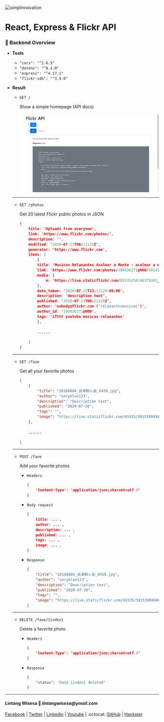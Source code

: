 ![simplinnovation](https://4.bp.blogspot.com/-f7YxPyqHAzY/WJ6VnkvE0SI/AAAAAAAADTQ/0tDQPTrVrtMAFT-q-1-3ktUQT5Il9FGdQCLcB/s350/simpLINnovation1a.png)

# React, Express & Flickr API

### 📁 Backend Overview

- __Tools__

    - ```"cors": "^2.8.5"```
    - ```"dotenv": "^8.2.0"```
    - ```"express": "^4.17.1"```
    - ```"flickr-sdk": "^3.9.0"```

- __Result__

    - ```GET /``` 
    
        Show a simple homepage (API docs)

        ![docs](./../screenshot/e.png)

    <hr>

    - ```GET /photos```
        
        Get 20 latest Flickr public photos in JSON

        ```json
        {
            title: 'Uploads from everyone',
            link: 'https://www.flickr.com/photos/',
            description: '',
            modified: '2020-07-23T06:11:29Z',
            generator: 'https://www.flickr.com',
            items: [
                {
                title: 'Musicas Relaxantes Acalmar a Mente - acalmar a mente: música relaxante piano e natureza',
                link: 'https://www.flickr.com/photos/188936271@N08/50142618948/',
                media: {
                    m: 'https://live.staticflickr.com/65535/50146379363_34622defde_m.jpg'
                },
                date_taken: '2020-07-22T23:11:29-08:00',
                description: 'description text',
                published: '2020-07-23T06:11:29Z',
                author: 'nobody@flickr.com ("relaxantesmusicas")',
                author_id: '188936271@N08',
                tags: 'ifttt youtube musicas relaxantes'
                },
                
                ......

            ]
        }   
        ```

    <hr>

    - ```GET /fave```

        Get all your favorite photos

        ```json
        [    
            {
                "title": "20180804_会津駒ヶ岳_0438.jpg",
                "author": "veryblue123",
                "description": "Description text",
                "published": "2020-07-26",
                "tags": "",
                "image": "https://live.staticflickr.com/65535/50153804946_70ef5b8d0f_m.jpg"
            },
            
            ......

        ]
        ```

    <hr>

    - ```POST /fave```

        Add your favorite photos

        - ```Headers```

            ```json
            {
                'Content-Type': 'application/json;charset=utf-8'
            }
            ```
        
        - ```Body request```

            ```json
            {
                title: ... ,
                author: ... ,
                description: ... ,
                published: ... ,
                tags: ... ,
                image: ... ,
            }
            ```

        - ```Response```

            ```json
            {
                "title": "20180804_会津駒ヶ岳_0438.jpg",
                "author": "veryblue123",
                "description": "Description text",
                "published": "2020-07-26",
                "tags": "",
                "image": "https://live.staticflickr.com/65535/50153804946_70ef5b8d0f_m.jpg"
            }
            ```

    <hr>
    
    - ```DELETE /fave/{index}```

        Delete a favorite photo

        - ```Headers```

            ```json
            {
                'Content-Type': 'application/json;charset=utf-8'
            }
            ```

        - ```Response```

            ```json
            {
                "status": "Data {index} deleted"
            }
            ```

<hr>

#### Lintang Wisesa :love_letter: _lintangwisesa@ymail.com_

[Facebook](https://www.facebook.com/lintangbagus) | 
[Twitter](https://twitter.com/Lintang_Wisesa) |
[LinkedIn](https://www.linkedin.com/in/lintangwisesa/) |
[Youtube](https://www.youtube.com/user/lintangbagus) | 
:octocat: [GitHub](https://github.com/LintangWisesa) |
[Hackster](https://www.hackster.io/lintangwisesa)
